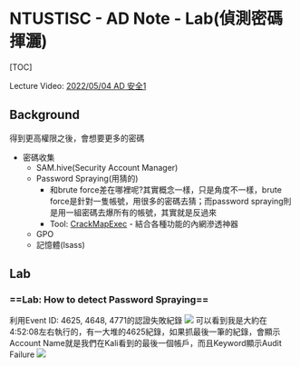 # NTUSTISC - AD Note - Lab(偵測密碼揮灑)
[TOC]

Lecture Video: [2022/05/04 AD 安全1](https://youtu.be/Cv2gNQkDM8Q?si=l1na5hFGpAPk6Uux&t=4257)

## Background
得到更高權限之後，會想要更多的密碼
* 密碼收集
    * SAM.hive(Security Account Manager)
    * Password Spraying(用猜的)
        * 和brute force差在哪裡呢?其實概念一樣，只是角度不一樣，brute force是針對一隻帳號，用很多的密碼去猜；而password spraying則是用一組密碼去爆所有的帳號，其實就是反過來
        * Tool: [CrackMapExec](https://github.com/Porchetta-Industries/CrackMapExec) - 結合各種功能的內網滲透神器
    * GPO
    * 記憶體(lsass)
## Lab
### ==Lab: How to detect Password Spraying==
利用Event ID: 4625, 4648, 4771的認證失敗紀錄
![](https://hackmd.io/_uploads/ryxGszmR2.png)
可以看到我是大約在4:52:08左右執行的，有一大堆的4625紀錄，如果抓最後一筆的紀錄，會顯示Account Name就是我們在Kali看到的最後一個帳戶，而且Keyword顯示Audit Failure
![](https://hackmd.io/_uploads/SJ0wszXA2.png)
 